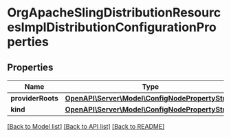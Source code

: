 # OrgApacheSlingDistributionResourcesImplDistributionConfigurationProperties

## Properties
Name | Type | Description | Notes
------------ | ------------- | ------------- | -------------
**providerRoots** | [**OpenAPI\Server\Model\ConfigNodePropertyString**](ConfigNodePropertyString.md) |  | [optional] 
**kind** | [**OpenAPI\Server\Model\ConfigNodePropertyString**](ConfigNodePropertyString.md) |  | [optional] 

[[Back to Model list]](../README.md#documentation-for-models) [[Back to API list]](../README.md#documentation-for-api-endpoints) [[Back to README]](../README.md)


